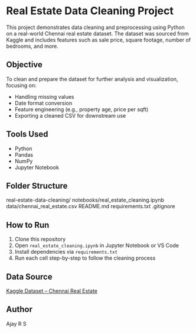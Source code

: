 # Real Estate Data Cleaning Project

This project demonstrates data cleaning and preprocessing using Python on a real-world Chennai real estate dataset. The dataset was sourced from Kaggle and includes features such as sale price, square footage, number of bedrooms, and more.

## Objective
To clean and prepare the dataset for further analysis and visualization, focusing on:
- Handling missing values
- Date format conversion
- Feature engineering (e.g., property age, price per sqft)
- Exporting a cleaned CSV for downstream use

## Tools Used
- Python
- Pandas
- NumPy
- Jupyter Notebook

## Folder Structure
real-estate-data-cleaning/
notebooks/real_estate_cleaning.ipynb
data/chennai_real_estate.csv
README.md
requirements.txt
.gitignore

## How to Run
1. Clone this repository
2. Open `real_estate_cleaning.ipynb` in Jupyter Notebook or VS Code
3. Install dependencies via `requirements.txt`
4. Run each cell step-by-step to follow the cleaning process

## Data Source
[Kaggle Dataset – Chennai Real Estate](https://www.kaggle.com/datasets)

## Author
Ajay R S

